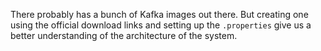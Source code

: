 There probably has a bunch of Kafka images out there. But creating one using the official download links and setting up the `.properties`
give us a better understanding of the architecture of the system.